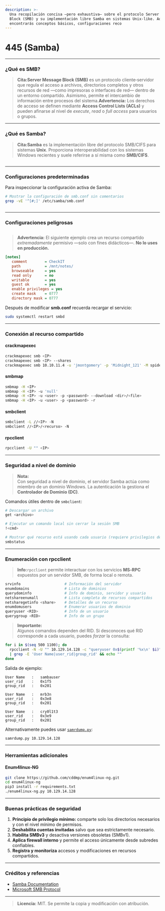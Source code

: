 ```yaml
---
description: >-
  Una recopilación concisa ―pero exhaustiva― sobre el protocolo Server Message
  Block (SMB) y su implementación libre Samba en sistemas Unix‑like. Aquí
  encontrarás conceptos básicos, configuraciones reco
---
```


# 445 (Samba)

***

### ¿Qué es SMB?

> **Cita:Server Message Block (SMB)** es un protocolo cliente‑servidor que regula el acceso a archivos, directorios completos y otros recursos de red —como impresoras o interfaces de red— dentro de un entorno compartido. Asimismo, permite el intercambio de información entre procesos del sistema.**Advertencia:** Los derechos de acceso se definen mediante **Access Control Lists (ACLs)** y pueden afinarse al nivel de _execute_, _read_ o _full access_ para usuarios o grupos.

***

### ¿Qué es Samba?

> **Cita:Samba** es la implementación libre del protocolo SMB/CIFS para sistemas **Unix**. Proporciona interoperabilidad con los sistemas Windows recientes y suele referirse a sí misma como **SMB/CIFS**.

<figure><img src="../../.gitbook/assets/Captura de pantalla 2025-05-29 a las 10.12.13 (1).png" alt=""><figcaption></figcaption></figure>

***

### Configuraciones predeterminadas

Para inspeccionar la configuración activa de Samba:

```bash
# Mostrar la configuración de smb.conf sin comentarios
grep -vE '^[#;]' /etc/samba/smb.conf
```

<figure><img src="../../.gitbook/assets/Captura de pantalla 2025-05-29 a las 10.18.06.png" alt=""><figcaption></figcaption></figure>

***

### Configuraciones peligrosas

<figure><img src="../../.gitbook/assets/Captura de pantalla 2025-05-29 a las 10.20.01.png" alt=""><figcaption></figcaption></figure>

> **Advertencia:** El siguiente ejemplo crea un recurso compartido _extremadamente_ permisivo —solo con fines didácticos—. **No lo uses en producción.**

```ini
[notes]
   comment        = CheckIT
   path           = /mnt/notes/
   browseable     = yes
   read only      = no
   writable       = yes
   guest ok       = yes
   enable privileges = yes
   create mask    = 0777
   directory mask = 0777
```

Después de modificar **smb.conf** recuerda recargar el servicio:

```bash
sudo systemctl restart smbd
```

***

### Conexión al recurso compartido

#### crackmapexec

```bash
crackmapexec smb <IP>
crackmapexec smb <IP> --shares
crackmapexec smb 10.10.11.4 -u 'jmontgomery' -p 'Midnight_121' -M spider_plus
```

#### smbmap

```bash
smbmap -H <IP>
smbmap -H <IP> -u 'null'
smbmap -H <IP> -u <user> -p <password> --download <dir>/<file>
smbmap -H <IP> -u <user> -p <password> -r
```

#### smbclient

```bash
smbclient -L //<IP> -N
smbclient //<IP>/<recurso> -N
```

#### rpcclient

```bash
rpcclient -U "" <IP>
```

***

### Seguridad a nivel de dominio

> **Nota:**\
> Con seguridad a nivel de dominio, el servidor Samba actúa como miembro de un dominio Windows. La autenticación la gestiona el **Controlador de Dominio (DC)**.

Comandos útiles dentro de `smbclient`:

```bash
# Descargar un archivo
get <archivo>

# Ejecutar un comando local sin cerrar la sesión SMB
!<cmd>

# Mostrar qué recurso está usando cada usuario (requiere privilegios de admin)
smbstatus
```

***

### Enumeración con rpcclient

> **Info:**`rpcclient` permite interactuar con los servicios **MS‑RPC** expuestos por un servidor SMB, de forma local o remota.

```bash
srvinfo                    # Información del servidor
enumdomains                # Lista de dominios
querydominfo               # Info de dominio, servidor y usuario
netshareenumall            # Lista completa de recursos compartidos
netsharegetinfo <share>    # Detalles de un recurso
enumdomusers               # Enumerar usuarios de dominio
queryuser <RID>            # Info de un usuario
querygroup <RID>           # Info de un grupo
```

> **Importante:**\
> Algunos comandos dependen del RID. Si desconoces qué RID corresponde a cada usuario, puedes _forzar_ la consulta:

```bash
for i in $(seq 500 1100); do
  rpcclient -N -U "" 10.129.14.128 -c "queryuser 0x$(printf '%x\n' $i)" \
  | grep -E 'User Name|user_rid|group_rid' && echo ""
done
```

Salida de ejemplo:

```
User Name   :   sambauser
user_rid    :   0x1f5
group_rid   :   0x201

User Name   :   mrb3n
user_rid    :   0x3e8
group_rid   :   0x201

User Name   :   cry0l1t3
user_rid    :   0x3e9
group_rid   :   0x201
```

Alternativamente puedes usar [`samrdump.py`](https://github.com/SecureAuthCorp/impacket/blob/master/examples/samrdump.py):

```bash
samrdump.py 10.129.14.128
```

***

### Herramientas adicionales

#### Enum4linux‑NG

```bash
git clone https://github.com/cddmp/enum4linux-ng.git
cd enum4linux-ng
pip3 install -r requirements.txt
./enum4linux-ng.py 10.129.14.128
```

***

### Buenas prácticas de seguridad

1. **Principio de privilegio mínimo:** comparte solo los directorios necesarios y con el nivel mínimo de permisos.
2. **Deshabilita cuentas invitadas** salvo que sea estrictamente necesario.
3. **Habilita SMBv3** y desactiva versiones obsoletas (SMBv1).
4. **Aplica firewall interno** y permite el acceso únicamente desde subredes confiables.
5. **Registra y monitoriza** accesos y modificaciones en recursos compartidos.

***

### Créditos y referencias

* [Samba Documentation](https://www.samba.org/samba/docs/)
* [Microsoft SMB Protocol](https://learn.microsoft.com/en-us/windows/win32/fileio/microsoft-smb-protocol-and-ci)

***

> **Licencia:** MIT. Se permite la copia y modificación con atribución.
